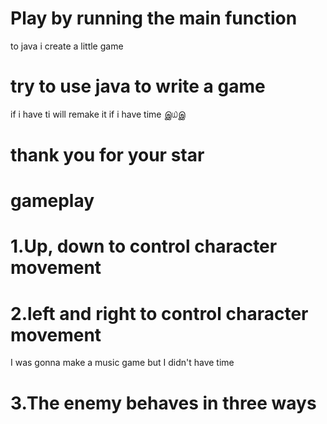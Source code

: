 # Play by running the main function
to java i create a little game
# try to use java to write a game
if i have ti will remake it if i have time இ௰இ 
# thank you for your star
# gameplay
# 1.Up, down to control character movement
# 2.left and right to control character movement
I was gonna make a music game but I didn't have time
# 3.The enemy behaves in three ways
